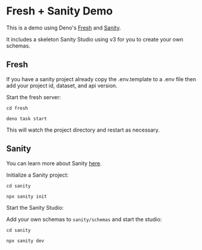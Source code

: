 # Fresh + Sanity Demo

This is a demo using Deno's [Fresh](https://fresh.deno.dev) and [Sanity](https://www.sanity.io/).

It includes a skeleton Sanity Studio using v3 for you to create your own schemas.

## Fresh

If you have a sanity project already copy the .env.template to a .env file then add your project id, dataset, and api version.

Start the fresh server:

```
cd fresh

deno task start
```

This will watch the project directory and restart as necessary.

## Sanity

You can learn more about Sanity [here](https://www.sanity.io/docs).

Initialize a Sanity project:

```
cd sanity

npx sanity init
```

Start the Sanity Studio:

Add your own schemas to `sanity/schemas` and start the studio:

```
cd sanity

npx sanity dev
```
